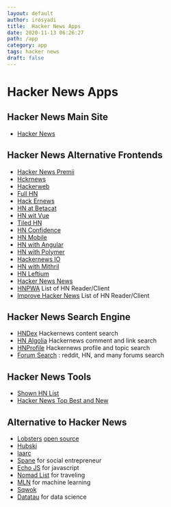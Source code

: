 ```yaml
---
layout: default
author: irosyadi
title:  Hacker News Apps
date: 2020-11-13 06:26:27
path: /app
category: app
tags: hacker news
draft: false
---
```


# Hacker News Apps

## Hacker News Main Site
- [Hacker News](https://news.ycombinator.com/)

## Hacker News Alternative Frontends
- [Hacker News Premii](https://hn.premii.com/)
- [Hckrnews](https://hckrnews.com/)
- [Hackerweb](https://hackerweb.app/)
- [Full HN](https://www.fullhn.com/)
- [Hack Ernews](https://hack.ernews.info/stories/top)
- [HN at Betacat](https://hackernews.betacat.io/)
- [HN wit Vue](https://vue-hn.now.sh/top)
- [Tiled HN](https://www.tiledhn.com/)
- [HN Confidence](https://hn.elijames.org/)
- [HN Mobile](https://hackernewsmobile.com/#/)
- [HN with Angular](https://angular2-hn.firebaseapp.com/news/1)
- [HN with Polymer](https://hn-polymer-2.firebaseapp.com/)
- [Hackernews IO](https://hackernews.io/)
- [HN with Mithril](https://mithril-hn.firebaseapp.com/#!/top/1)
- [HN Leftium](https://hn.leftium.com)
- [Hacker News News](https://hacker-news.news/)
- [HNPWA](https://hnpwa.com/) List of HN Reader/Client
- [Improve Hacker News](https://hackerbits.com/hacker-news/improve-hacker-news-ui/) List of HN Reader/Client

## Hacker News Search Engine
- [HNDex](https://hndex.org/) Hackernews content search
- [HN Algolia](https://hn.algolia.com/) Hackernews comment and link search
- [HNProfile](https://hnprofile.com/) Hackernews profile and topic search
- [Forum Search](https://forumsearch.io/) : reddit, HN, and many forums search

## Hacker News Tools
- [Shown HN List](https://showhn-dashboard.netlify.app/)
- [Hacker News Top Best and New ](https://hn.sawirstudio.com/)

## Alternative to Hacker News
- [Lobsters](https://lobste.rs/) [open source](https://github.com/lobsters/)
- [Hubski](https://hubski.com/)
- [laarc](https://www.laarc.io/)
- [Spane](https://www.spane.org/) for social entrepreneur
- [Echo JS](https://www.echojs.com/) for javascript
- [Nomad List](https://nomadlist.com/forum/) for traveling
- [MLN](https://mln.dev/top/1) for machine learning
- [Sqwok](https://sqwok.im/)
- [Datatau](https://datatau.net/) for data science